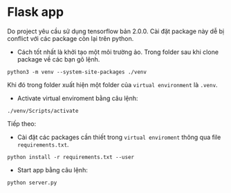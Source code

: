 # Flask app

Do project yêu cầu sử dụng tensorflow bản 2.0.0. Cài đặt package này dễ bị conflict với các package còn lại trên python.


* Cách tốt nhất là khởi tạo một môi trường ảo. Trong folder sau khi clone package về các bạn gõ lệnh.

`python3 -m venv --system-site-packages ./venv`

Khi đó trong folder xuất hiện một folder của `virtual environment` là `.venv`. 

* Activate virtual enviroment bằng câu lệnh:

`./venv/Scripts/activate`


Tiếp theo:

* Cài đặt các packages cần thiết trong `virtual enviroment` thông qua file `requirements.txt`.

`python install -r requirements.txt --user`

* Start app bằng câu lệnh:

`python server.py`

